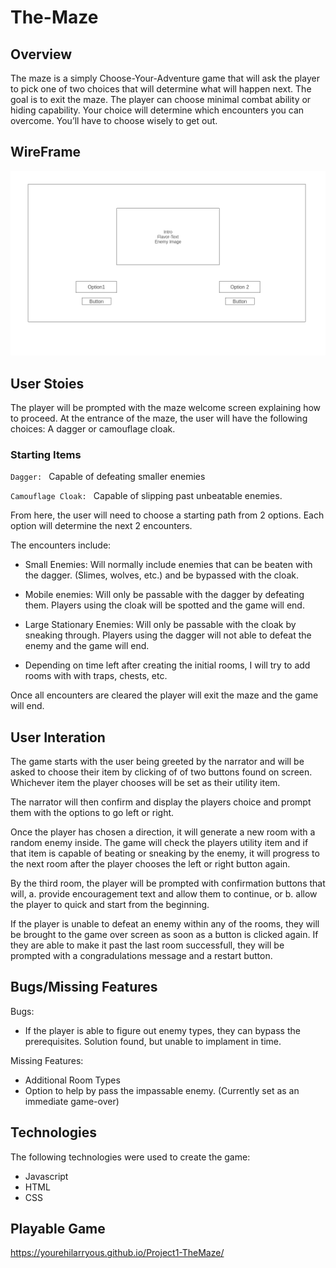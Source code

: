 # The-Maze

## Overview ##

The maze is a simply Choose-Your-Adventure game that will ask the player to pick one of two choices that will determine what will happen next. The goal is to exit the maze. The player can choose minimal combat ability or hiding capability. Your choice will determine which encounters you can overcome. You’ll have to choose wisely to get out.

 ## WireFrame ##


![Wireframe](Wireframe/Homepage.png)

## User Stoies ##

The player will be prompted with the maze welcome screen explaining how to proceed.  At the entrance of the maze, the user will have the following choices: A dagger or camouflage cloak. 

### Starting Items ###

` Dagger: 
    ` Capable of defeating smaller enemies

` Camouflage Cloak: 
    ` Capable of slipping past unbeatable enemies.

From here, the user will need to choose a starting path from 2 options. Each option will determine the next 2 encounters. 

The encounters include: 

- Small Enemies: Will normally include enemies that can be beaten with the dagger. (Slimes, wolves, etc.) and be bypassed with the cloak.

- Mobile enemies: Will only be passable with the dagger by defeating them. Players using the cloak will be spotted and the game will end.

- Large Stationary Enemies: Will only be passable with the cloak by sneaking through. Players using the dagger will not able to defeat the enemy and the game will end. 

- Depending on time left after creating the initial rooms, I will try to add rooms with with traps, chests, etc. 


Once all encounters are cleared the player will exit the maze and the game will end.


## User Interation ##

The game starts with the user being greeted by the narrator and will be asked to choose their item by clicking of of two buttons found on screen. Whichever item the player chooses will be set as their utility item.

The narrator will then confirm and display the players choice and prompt them with the options to go left or right. 

Once the player has chosen a direction, it will generate a new room with a random enemy inside. The game will check the players utility item and if that item is capable of beating or sneaking by the enemy, it will progress to the next room after the player chooses the left or right button again.

By the third room, the player will be prompted with confirmation buttons that will, a. provide encouragement text and allow them to continue, or b. allow the player to quick and start from the beginning. 

If the player is unable to defeat an enemy within any of the rooms, they will be brought to the game over screen as soon as a button is clicked again. If they are able to make it past the last room successfull, they will be prompted with a congradulations message and a restart button.


## Bugs/Missing Features ##

Bugs: 
- If the player is able to figure out enemy types, they can bypass the prerequisites. Solution found, but unable to implament in time. 

Missing Features: 
- Additional Room Types
- Option to help by pass the impassable enemy. (Currently set as an immediate game-over)

## Technologies ##

The following technologies were used to create the game: 

- Javascript
- HTML
- CSS

## Playable Game ##

https://yourehilarryous.github.io/Project1-TheMaze/